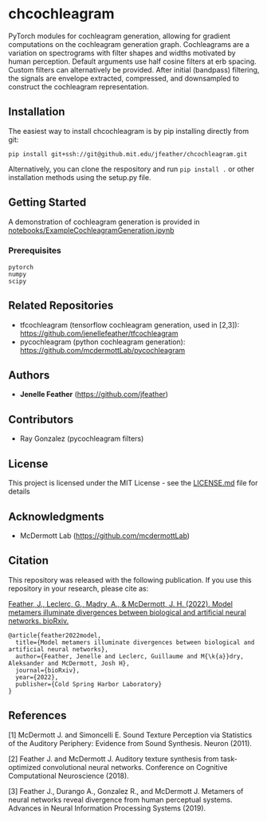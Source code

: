 # chcochleagram

PyTorch modules for cochleagram generation, allowing for gradient computations on the cochleagram generation graph. Cochleagrams are a variation on spectrograms  with filter shapes and widths motivated by human perception. Default arguments use half cosine filters at erb spacing. Custom filters can alternatively be provided. After initial (bandpass) filtering, the signals are envelope extracted, compressed, and downsampled to construct the cochleagram representation. 

## Installation
The easiest way to install chcochleagram is by pip installing directly from git: 

`pip install git+ssh://git@github.mit.edu/jfeather/chcochleagram.git`

Alternatively, you can clone the respository and run `pip install .` or other installation methods using the setup.py file. 

## Getting Started
A demonstration of cochleagram generation is provided in [notebooks/ExampleCochleagramGeneration.ipynb](notebooks/ExampleCochleagramGeneration.ipynb)

### Prerequisites
```
pytorch
numpy
scipy
```

## Related Repositories
* tfcochleagram (tensorflow cochleagram generation, used in [2,3]): https://github.com/jenellefeather/tfcochleagram
* pycochleagram (python cochleagram generation): https://github.com/mcdermottLab/pycochleagram

## Authors
* **Jenelle Feather** (https://github.com/jfeather)

## Contributors
* Ray Gonzalez (pycochleagram filters)

## License
This project is licensed under the MIT License - see the [LICENSE.md](LICENSE.md) file for details

## Acknowledgments
* McDermott Lab (https://github.com/mcdermottLab)

## Citation
This repository was released with the following publication. If you use this repository in your research, please cite as: 

[Feather, J., Leclerc, G., Mądry, A., & McDermott, J. H. (2022). Model metamers illuminate divergences between biological and artificial neural networks. bioRxiv.](https://www.biorxiv.org/content/10.1101/2022.05.19.492678v1)

```
@article{feather2022model,
  title={Model metamers illuminate divergences between biological and artificial neural networks},
  author={Feather, Jenelle and Leclerc, Guillaume and M{\k{a}}dry, Aleksander and McDermott, Josh H},
  journal={bioRxiv},
  year={2022},
  publisher={Cold Spring Harbor Laboratory}
}
```

## References
[1] McDermott J. and Simoncelli E. Sound Texture Perception via Statistics of the Auditory Periphery: Evidence from Sound Synthesis. Neuron (2011). 

[2] Feather J. and McDermott J. Auditory texture synthesis from task-optimized convolutional neural networks. Conference on Cognitive Computational Neuroscience (2018). 

[3] Feather J., Durango A., Gonzalez R., and McDermott J. Metamers of neural networks reveal divergence from human perceptual systems. Advances in Neural Information Processing Systems (2019). 
